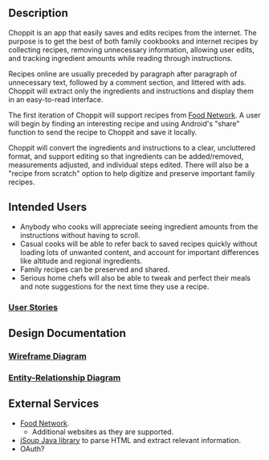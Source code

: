 ## Description

Choppit is an app that easily saves and edits recipes from the internet.  The purpose is to get the best of both family cookbooks and internet recipes by collecting recipes, removing unnecessary information, allowing user edits, and tracking ingredient amounts while reading through instructions.

Recipes online are usually preceded by paragraph after paragraph of unnecessary text, followed by a comment section, and littered with ads. Choppit will extract only the ingredients and instructions and display them in an easy-to-read interface.

The first iteration of Choppit will support recipes from [Food Network](www.foodnetwork.com).  A user will begin by finding an interesting recipe and using Android's "share" function to send the recipe to Choppit and save it locally.  

Choppit will convert the ingredients and instructions to a clear, uncluttered format, and support editing so that ingredients can be added/removed, measurements adjusted, and individual steps edited.  There will also be a "recipe from scratch" option to help digitize and preserve important family recipes.

## Intended Users

* Anybody who cooks will appreciate seeing ingredient amounts from the instructions without having to scroll.
* Casual cooks will be able to refer back to saved recipes quickly without loading lots of unwanted content, and account for important differences like altitude and regional ingredients.
* Family recipes can be preserved and shared.
* Serious home chefs will also be able to tweak and perfect their meals and note suggestions for the next time they use a recipe.

### [User Stories](user-stories.md)

## Design Documentation

### [Wireframe Diagram](wireframe.md)

### [Entity-Relationship Diagram](erd.md)

## External Services

* [Food Network](www.foodnetwork.com).
  * Additional websites as they are supported.
* [jSoup Java library](https://jsoup.org/) to parse HTML and extract relevant information.
* OAuth?